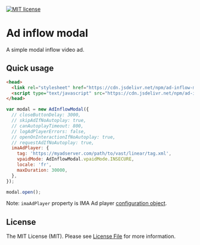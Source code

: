 [![MIT license](https://img.shields.io/badge/License-MIT-blue.svg)](LICENSE)

# Ad inflow modal

A simple modal inflow video ad.

## Quick usage

```html
<head>
  <link rel="stylesheet" href="https://cdn.jsdelivr.net/npm/ad-inflow-modal@latest/dist/ad-inflow-modal.min.css">
  <script type="text/javascript" src="https://cdn.jsdelivr.net/npm/ad-inflow-modal@latest/dist/ad-inflow-modal.min.js"></script>
</head>
```

```javascript
var modal = new AdInflowModal({
  // closeButtonDelay: 3000,
  // skipAdIfNoAutoplay: true,
  // canAutoplayTimeout: 800,
  // logAdPlayerErrors: false,
  // openOnInteractionIfNoAutoplay: true,
  // requestAdIfNoAutoplay: true,
  imaAdPlayer: {
    tag: 'https://myadserver.com/path/to/vast/linear/tag.xml',
    vpaidMode: AdInflowModal.vpaidMode.INSECURE,
    locale: 'fr',
    maxDuration: 30000,
  },
});

modal.open();
```

Note: `imaAdPlayer` property is IMA Ad player [configuration object](https://github.com/kslimani/ima-ad-player/blob/master/docs/config.md).

## License

The MIT License (MIT). Please see [License File](LICENSE) for more information.
